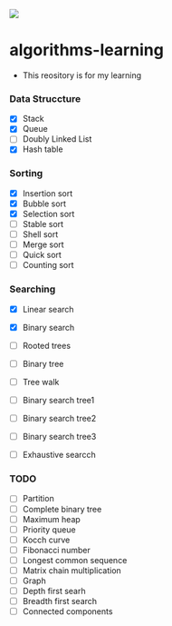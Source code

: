![](https://github.com/kzmat/algorhythm-learning/workflows/Node%20CI/badge.svg)


# algorithms-learning
 - This reository is for my learning

### Data Struccture
- [X] Stack
- [X] Queue
- [ ] Doubly Linked List
- [x] Hash table

### Sorting
- [X] Insertion sort
- [X] Bubble sort
- [X] Selection sort
- [ ] Stable sort
- [ ] Shell sort
- [ ] Merge sort
- [ ] Quick sort
- [ ] Counting sort

### Searching
- [x] Linear search
- [x] Binary search
- [ ] Rooted trees
- [ ] Binary tree
- [ ] Tree walk
- [ ] Binary search tree1
- [ ] Binary search tree2
- [ ] Binary search tree3
- [ ] Exhaustive searcch


### TODO

- [ ] Partition
- [ ] Complete binary tree
- [ ] Maximum heap
- [ ] Priority queue
- [ ] Kocch curve
- [ ] Fibonacci number
- [ ] Longest common sequence
- [ ] Matrix chain multiplication
- [ ] Graph
- [ ] Depth first searh
- [ ] Breadth first search
- [ ] Connected components
